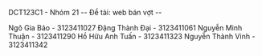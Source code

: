 DCT123C1 - Nhóm 21
-- Đề tài: web bán vợt --

Ngô Gia Bảo - 3123411027
Đặng Thành Đại - 3123411061
Nguyễn Minh Thuận - 3123411290
Hồ Hữu Anh Tuấn  - 3123411323
Nguyễn Thành Vinh  - 3123411342
